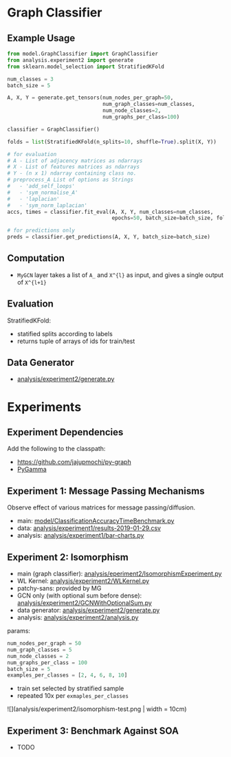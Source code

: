 # Graph Classifier

## Example Usage

```python
from model.GraphClassifier import GraphClassifier
from analysis.experiment2 import generate
from sklearn.model_selection import StratifiedKFold

num_classes = 3
batch_size = 5

A, X, Y = generate.get_tensors(num_nodes_per_graph=50,
                               num_graph_classes=num_classes,
                               num_node_classes=2,
                               num_graphs_per_class=100)

classifier = GraphClassifier()

folds = list(StratifiedKFold(n_splits=10, shuffle=True).split(X, Y))

# for evaluation
# A - List of adjacency matrices as ndarrays
# X - List of features matrices as ndarrays
# Y - (n x 1) ndarray containing class no.
# preprocess_A List of options as Strings
#   - 'add_self_loops'
#   - 'sym_normalise_A'
#   - 'laplacian'
#   - 'sym_norm_laplacian'
accs, times = classifier.fit_eval(A, X, Y, num_classes=num_classes,
                                  epochs=50, batch_size=batch_size, folds=folds, verbose=0)

# for predictions only
preds = classifier.get_predictions(A, X, Y, batch_size=batch_size)
```

## Computation

- `MyGCN` layer takes a list of `A_` and `X^{l}` as input, and gives a single output of `X^{l+1}` 

## Evaluation

StratifiedKFold:
- statified splits according to labels
- returns tuple of arrays of ids for train/test

## Data Generator

- [analysis/experiment2/generate.py](analysis/experiment2/generate.py)

# Experiments

## Experiment Dependencies

Add the following to the classpath:
- https://github.com/jajupmochi/py-graph
- [PyGamma](https://github.com/BraintreeLtd/PyGamma)

## Experiment 1: Message Passing Mechanisms

Observe effect of various matrices for message passing/diffusion.

- main: [model/ClassificationAccuracyTimeBenchmark.py](model/ClassificationAccuracyTimeBenchmark.py)
- data: [analysis/experiment1/results-2019-01-29.csv](analysis/experiment1/results-2019-01-29.csv)
- analysis: [analysis/experiment1/bar-charts.py](analysis/experiment1/bar-charts.py)

## Experiment 2: Isomorphism

- main (graph classifier): [analysis/eperiment2/IsomorphismExperiment.py](analysis/experiment2/IsomorphismExperiment.py)
- WL Kernel: [analysis/experiment2/WLKernel.py](analysis/experiment2/WLKernel.py)
- patchy-sans: provided by MG
- GCN only (with optional sum before dense): [analysis/experiment2/GCNWithOptionalSum.py](analysis/experiment2/GCNWithOptionalSum.py)
- data generator: [analysis/experiment2/generate.py](analysis/experiment2/generate.py)
- analysis: [analysis/experiment2/analysis.py](analysis/experiment2/analysis.py)

params:
```python
num_nodes_per_graph = 50
num_graph_classes = 5
num_node_classes = 2
num_graphs_per_class = 100
batch_size = 5
examples_per_classes = [2, 4, 6, 8, 10]
```

- train set selected by stratified sample
- repeated 10x per `exmaples_per_classes`

![](analysis/experiment2/isomorphism-test.png | width = 10cm)


## Experiment 3: Benchmark Against SOA

- TODO